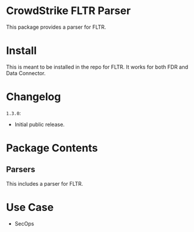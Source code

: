 # CrowdStrike FLTR Parser

This package provides a parser for FLTR.

# Install

This is meant to be installed in the repo for FLTR. It works for both FDR and Data Connector. 

# Changelog

`1.3.0`:

- Initial public release. 

# Package Contents

## Parsers

This includes a parser for FLTR.

# Use Case

- SecOps
